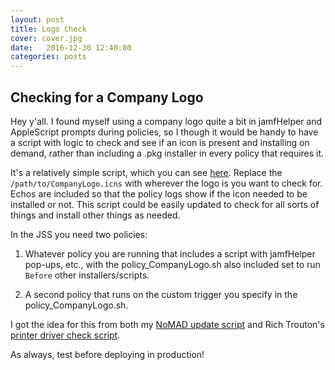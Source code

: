 ```yaml
---
layout: post
title: Logo Check
cover: cover.jpg
date:   2016-12-30 12:40:00
categories: posts
---
```


## Checking for a Company Logo

Hey y'all. I found myself using a company logo quite a bit in jamfHelper and AppleScript prompts during policies, so I though it would be handy to have a script with logic to check and see if an icon is present and installing on demand, rather than including a .pkg installer in every policy that requires it. 

It's a relatively simple script, which you can see [here](https://github.com/smashism/casper-scripts/blob/master/policy_CompanyLogo.sh). Replace the `/path/to/CompanyLogo.icns` with wherever the logo is you want to check for. Echos are included so that the policy logs show if the icon needed to be installed or not. This script could be easily updated to check for all sorts of things and install other things as needed.

In the JSS you need two policies:

1. Whatever policy you are running that includes a script with jamfHelper pop-ups, etc., with the policy_CompanyLogo.sh also included set to run `Before` other installers/scripts.

2. A second policy that runs on the custom trigger you specify in the policy_CompanyLogo.sh.

I got the idea for this from both my [NoMAD update script](https://github.com/smashism/casper-scripts/blob/master/update_nomad.sh) and Rich Trouton's [printer driver check script](https://gist.github.com/rtrouton/8830790#file-gistfile1-sh).

As always, test before deploying in production!

